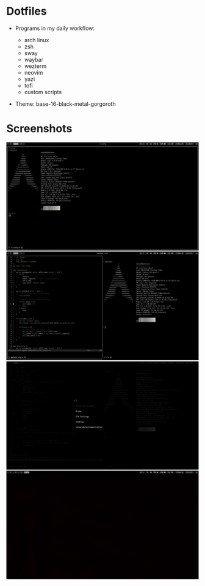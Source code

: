 # Dotfiles

- Programs in my daily workflow:
  - arch linux
  - zsh
  - sway
  - waybar
  - wezterm
  - neovim
  - yazi
  - tofi
  - custom scripts

- Theme: base-16-black-metal-gorgoroth

# Screenshots

![](./swappy-20250519-143853.png)
![](./swappy-20250519-144123.png)
![](./swappy-20250519-144135.png)
![](./swappy-20250519-144153.png)
